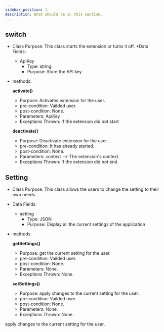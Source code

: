 ```yaml
---
sidebar_position: 1
description: What should be in this section.
---
```


## switch
* Class Purpose: This class starts the extension or turns it off.
 *Data Fields:
  * ApiKey
     * Type: string
     * Purpose: Store the API key 
* methods:

  **activate()**
    * Purpose: Activates extension for the user.
    * pre-condition: Vailded user.
    * post-condition: None.
    * Parameters: ApiKey 
    * Exceptions Thrown: If the extension did not start

  **deactivate()**
    * Purpose: Deactivate extension for the user.
    * pre-condition: It has already started.
    * post-condition: None.
    * Parameters: context –> The extension's context.
    * Exceptions Thrown: If the extension did not end.

## Setting
* Class Purpose: This class allows the users to change the setting to their own needs.
* Data Fields:
   * setting
      * Type: JSON
      * Purpose: Display all the current settings of the application

* methods:

   **getSettings()**
    * Purpose: get the current setting for the user.
    * pre-condition: Vailded user.
    * post-condition: None.
    * Parameters: None.
    * Exceptions Thrown: None.

    **setSettings()**
    * Purpose: apply changes to the current setting for the user.
    * pre-condition: Vailded user.
    * post-condition: None.
    * Parameters: None.
    * Exceptions Thrown: None.


apply changes to the current setting for the user.
  
